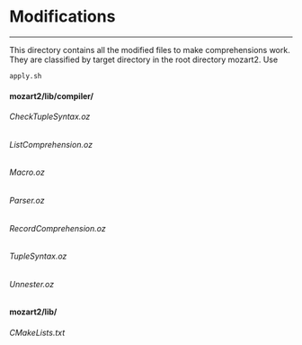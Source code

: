 # Modifications
---
This directory contains all the modified files to make comprehensions work. They are classified by target directory in the root directory mozart2. Use 

    apply.sh

#### mozart2/lib/compiler/
###### CheckTupleSyntax.oz
###### ListComprehension.oz
###### Macro.oz
###### Parser.oz
###### RecordComprehension.oz
###### TupleSyntax.oz
###### Unnester.oz

#### mozart2/lib/
###### CMakeLists.txt
